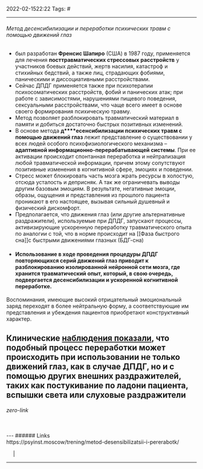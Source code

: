 2022-02-1522:22
Tags: #

---
###### Метод десенсибилизации и переработки психических травм с помощью движений глаз
- был разработан **Френсис Шапиро** (США) в 1987 году, применяется для лечения **посттравматических стрессовых расстройств** у участников боевых действий, жертв насилия, катастроф и стихийных бедствий, а также лиц, страдающих фобиями, паническими и диссоциативными расстройствами.
- Сейчас ДПДГ применяется также при психотерапии психосоматических расстройств, фобий и панических атак; при работе с зависимостями, нарушениями пищевого поведения, сексуальными расстройствами, что чаще всего имеет в основе своего формирования психическую травму.
- Метод позволяет разблокировать травматический материал в памяти и добиться достаточно быстрых позитивных изменений.
- В основе метода **д****есенсибилизации психических травм с помощью движений глаз** лежит представление о существовании у всех людей особого психофизиологического механизма – **адаптивной информационно-перерабатывающей системы**. При ее активации происходит спонтанная переработка и нейтрализация любой травматической информации, причем этому сопутствуют позитивные изменения в когнитивной сфере, эмоциях и поведении.
- Стресс может блокировать часть мозга жрать ресурсы в холостую, отсюда усталость и деприсняк. А так же ограничевать выводы другим базовым эмоциям. В результате, негативные эмоции, образы, ощущения и представления из прошлого пациента проникают в его настоящее, вызывая сильный душевный и физический дискомфорт.
- Предполагается, что движения глаз (или другие альтернативные раздражители), используемые при ДПДГ, запускают процессы, активизирующие ускоренную переработку травматического опыта по аналогии с той, что в норме происходит на [[Фаза быстрого сна]]с быстрыми движениями глазных (БДГ-сна)
- #### Использование в ходе проведения процедуры ДПДГ повторяющихся серий движений глаз приводит к разблокированию изолированной нейронной сети мозга, где хранится травматический опыт, который, в свою очередь, подвергается десенсибилизации и ускоренной когнитивной переработке.

Воспоминания, имеющие высокий отрицательный эмоциональный заряд переходят в более нейтральную форму, а соответствующие им представления и убеждения пациентов приобретают конструктивный характер.

Клинические [наблюдения показали](https://kzref.org/odin-raz-v-tri-goda-ne-snimaya-ee-na-zimu--ispitaniya-pokazali.html), что подобный процесс переработки может происходить при использовании не только движений глаз, как в случае ДПДГ, но и с помощью других внешних раздражителей, таких как постукивание по ладони пациента, вспышки света или слуховые раздражители
</br>
---
###### zero-link </br>

</br>
---
###### Links </br>
https://psyinst.moscow/trening/metod-desensibilizatsii-i-pererabotk/

 &emsp; | &emsp; 


---